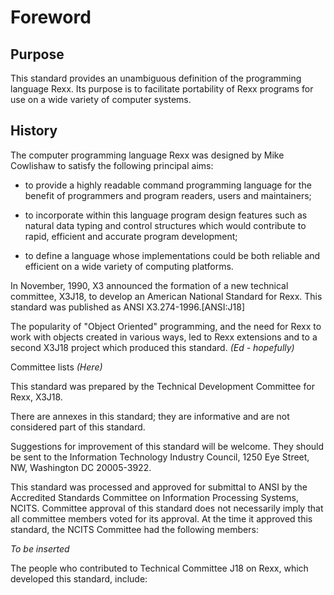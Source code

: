 # Foreword

## Purpose

This standard provides an unambiguous definition of the programming language Rexx. Its purpose is to
facilitate portability of Rexx programs for use on a wide variety of computer systems.

## History

The computer programming language Rexx was designed by Mike Cowlishaw to satisfy the following
principal aims:

- to provide a highly readable command programming language for the benefit of programmers and
program readers, users and maintainers;

- to incorporate within this language program design features such as natural data typing and control
structures which would contribute to rapid, efficient and accurate program development;

- to define a language whose implementations could be both reliable and efficient on a wide variety of
computing platforms.

In November, 1990, X3 announced the formation of a new technical committee, X3J18, to develop an
American National Standard for Rexx. This standard was published as ANSI X3.274-1996.<!--cite-->[ANSI:J18]

The popularity of "Object Oriented" programming, and the need for Rexx to work with objects created in
various ways, led to Rexx extensions and to a second X3J18 project which produced this standard. _(Ed -
hopefully)_

Committee lists
_(Here)_

This standard was prepared by the Technical Development Committee for Rexx, X3J18.

There are annexes in this standard; they are informative and are not considered part of this standard.

Suggestions for improvement of this standard will be welcome. They should be sent to the
Information Technology Industry Council, 1250 Eye Street, NW, Washington DC 20005-3922.

This standard was processed and approved for submittal to ANSI by the Accredited Standards
Committee on Information Processing Systems, NCITS. Committee approval of this standard does not
necessarily imply that all committee members voted for its approval. At the time it approved this standard,
the NCITS Committee had the following members:

_To be inserted_

The people who contributed to Technical Committee J18 on Rexx, which developed this standard,
include:
